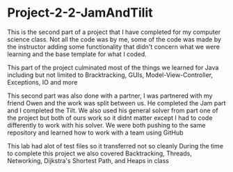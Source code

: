 # Project-2-2-JamAndTilit

This is the second part of a project that I have completed for my computer science class.
Not all the code was by me, some of the code was made by the instructor adding some functionality that didn't concern what we were learning and the base template for what I coded.

This part of the project culminated most of the things we learned for Java including but not limited to Bracktracking, GUIs, Model-View-Controller, Exceptions, IO and more

This second part was also done with a partner, I was partnered with my friend Owen and the work was split between us. He completed the Jam part and I completed the Tilt. We also used his general solver from part one of the project but both of ours work so it didnt matter except I had to code differently to work with his solver. We were both pushing to the same repository and learned how to work with a team using GitHub 

This lab had alot of test files so it transferred not so cleanly
During the time to complete this project we also covered Backtracking, Threads, Networking, Dijkstra's Shortest Path, and Heaps in class
